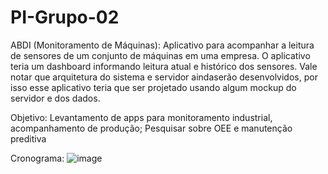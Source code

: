 # PI-Grupo-02

ABDI (Monitoramento de Máquinas): Aplicativo para acompanhar a leitura de sensores de um conjunto de máquinas em uma empresa. O aplicativo teria um dashboard informando leitura atual e histórico dos sensores. Vale notar que arquitetura do sistema e servidor aindaserão desenvolvidos, por isso esse aplicativo teria que ser projetado usando algum mockup do servidor e dos dados.

Objetivo: 
  Levantamento de apps para monitoramento industrial, acompanhamento de produção; Pesquisar sobre OEE e manutenção preditiva

Cronograma: 
![image](https://user-images.githubusercontent.com/79421646/187332619-adeea340-4fc4-45f5-8524-ce911ce2ac41.png)
